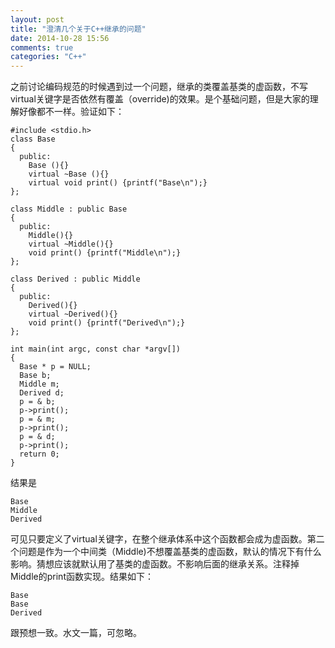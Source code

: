 ```yaml
---
layout: post
title: "澄清几个关于C++继承的问题"
date: 2014-10-28 15:56
comments: true
categories: "C++"
---
```


  之前讨论编码规范的时候遇到过一个问题，继承的类覆盖基类的虚函数，不写virtual关键字是否依然有覆盖（override)的效果。是个基础问题，但是大家的理解好像都不一样。验证如下：

  	#include <stdio.h>
	class Base
	{
	  public:
	    Base (){}
	    virtual ~Base (){}
	    virtual void print() {printf("Base\n");}
	};

	class Middle : public Base
	{
	  public:
	    Middle(){}
	    virtual ~Middle(){}
	    void print() {printf("Middle\n");}
	};

	class Derived : public Middle
	{
	  public:
	    Derived(){}
	    virtual ~Derived(){}
	    void print() {printf("Derived\n");}
	};

	int main(int argc, const char *argv[])
	{
	  Base * p = NULL;
	  Base b;
	  Middle m;
	  Derived d;
	  p = & b;
	  p->print();
	  p = & m;
	  p->print();
	  p = & d;
	  p->print();
	  return 0;
	}
  
<!--more-->

  结果是

	Base
	Middle
	Derived
  
  可见只要定义了virtual关键字，在整个继承体系中这个函数都会成为虚函数。第二个问题是作为一个中间类（Middle)不想覆盖基类的虚函数，默认的情况下有什么影响。猜想应该就默认用了基类的虚函数。不影响后面的继承关系。注释掉Middle的print函数实现。结果如下：

	Base
	Base
	Derived
  
  跟预想一致。水文一篇，可忽略。